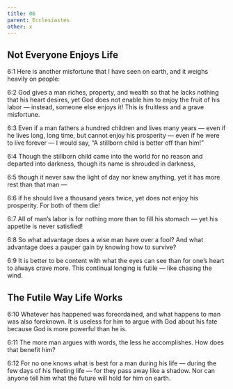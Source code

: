 ```yaml
---
title: 06
parent: Ecclesiastes
other: x
---
```


## Not Everyone Enjoys Life


<a name="6:1">6:1</a> Here is another misfortune that I have seen on earth, and it weighs heavily on people:

<a name="6:2">6:2</a> God gives a man riches, property, and wealth so that he lacks nothing that his heart desires, yet God does not enable him to enjoy the fruit of his labor —  instead, someone else enjoys it! This is fruitless and a grave misfortune.

<a name="6:3">6:3</a> Even if a man fathers a hundred children and lives many years —  even if he lives long, long time, but cannot enjoy his prosperity —  even if he were to live forever —  I would say, “A stillborn child is better off than him!”

<a name="6:4">6:4</a> Though the stillborn child came into the world for no reason and departed into darkness, though its name is shrouded in darkness,

<a name="6:5">6:5</a> though it never saw the light of day nor knew anything, yet it has more rest than that man — 

<a name="6:6">6:6</a> if he should live a thousand years twice, yet does not enjoy his prosperity. For both of them die!

<a name="6:7">6:7</a> All of man’s labor is for nothing more than to fill his stomach —  yet his appetite is never satisfied!

<a name="6:8">6:8</a> So what advantage does a wise man have over a fool? And what advantage does a pauper gain by knowing how to survive?

<a name="6:9">6:9</a> It is better to be content with what the eyes can see than for one’s heart to always crave more. This continual longing is futile — like chasing the wind.

## The Futile Way Life Works


<a name="6:10">6:10</a> Whatever has happened was foreordained, and what happens to man was also foreknown. It is useless for him to argue with God about his fate because God is more powerful than he is.

<a name="6:11">6:11</a> The more man argues with words, the less he accomplishes. How does that benefit him?

<a name="6:12">6:12</a> For no one knows what is best for a man during his life —  during the few days of his fleeting life —  for they pass away like a shadow. Nor can anyone tell him what the future will hold for him on earth.
